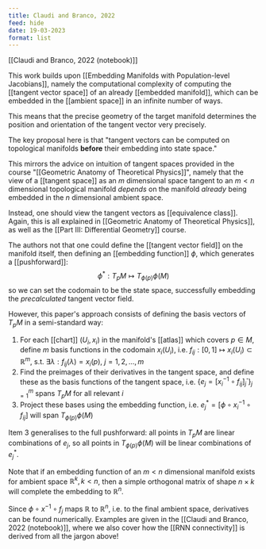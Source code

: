 ```yaml
---
title: Claudi and Branco, 2022
feed: hide
date: 19-03-2023
format: list
---
```



[[Claudi and Branco, 2022 (notebook)]]

This work builds upon [[Embedding Manifolds with Population-level Jacobians]], namely the computational complexity of computing the [[tangent vector space]] of an already [[embedded manifold]], which can be embedded in the [[ambient space]] in an infinite number of ways.

This means that the precise geometry of the target manifold determines the position and orientation of the tangent vector very precisely.

The key proposal here is that "tangent vectors can be computed on topological manifolds **before** their embedding into state space."

This mirrors the advice on intuition of tangent spaces provided in the course "[[Geometric Anatomy of Theoretical Physics]]", namely that the view of a [[tangent space]] as an $m$ dimensional space tangent to an $m<n$ dimensional topological manifold *depends* on the manifold *already* being embedded in the $n$ dimensional ambient space.

Instead, one should view the tangent vectors as [[equivalence class]]. Again, this is all explained in [[Geometric Anatomy of Theoretical Physics]], as well as the [[Part III: Differential Geometry]] course.

The authors not that one could define the [[tangent vector field]] on the manifold itself, then defining an [[embedding function]] $\phi$, which generates a [[pushforward]]:
$$
	\phi^*: T_pM\mapsto T_{\phi(p)}\phi(M)
$$
so we can set the codomain to be the state space, successfully embedding the *precalculated* tangent vector field.

However, this paper's approach consists of defining the basis vectors of $T_pM$ in a semi-standard way:

1. For each [[chart]] $(U_i, x_i)$ in the manifold's [[atlas]] which covers $p\in M$, define $m$ basis functions in the codomain $x_i(U_i)$, i.e. ${f_{ij}:[0,1]\mapsto x_i(U_i)\subset\mathbb{R}^m}$, s.t. $\exists \lambda: f_{ij}(\lambda) = x_i(p)$, $j=1,2,...,m$
2. Find the preimages of their derivatives in the tangent space, and define these as the basis functions of the tangent space, i.e. $\{e_j = [x_i^{-1}\circ f_{ij}]_j^\boldsymbol\cdot\}_{j=1}^{m}$ spans $T_pM$ for all relevant $i$
3. Project these bases using the embedding function, i.e. ${e^*_j = [\phi \circ x_i^{-1}\circ f_{ij}]}$ will span $T_{\phi(p)}\phi(M)$

Item 3 generalises to the full pushforward: all points in $T_pM$ are linear combinations of $e_j$, so all points in $T_{\phi(p)}\phi(M)$ will be linear combinations of $e_j^*$. 

Note that if an embedding function of an $m<n$ dimensional manifold exists for ambient space $\mathbb{R}^k, k<n$, then a simple orthogonal matrix of shape $n\times k$ will complete the embedding to $\mathbb{R}^n$.

Since $\phi\circ x^{-1}\circ f_j$ maps $\mathbb{R}$ to $\mathbb{R}^n$, i.e. to the final ambient space, derivatives can be found numerically. Examples are given in the [[Claudi and Branco, 2022 (notebook)]], where we also cover how the [[RNN connectivity]] is derived from all the jargon above!